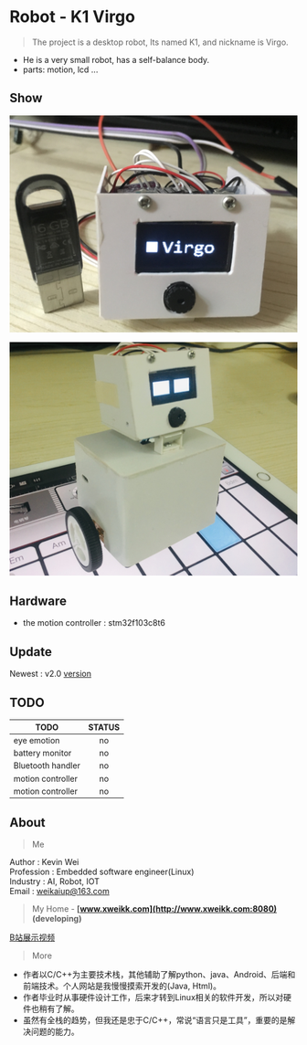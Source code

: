 <!--
 * @Copyright: Copyright (C) 2021-2021 Kevin group. All rights reserved.
 * @Description: file content
 * @Author: Kevin
 * @Email: weikaiup@163.com
 * @Date: 2021-01-06
-->
# Robot - K1 Virgo
> The project is a desktop robot, Its named K1, and nickname is Virgo.
- He is a very small robot, has a self-balance body.
- parts: motion, lcd ...

## Show

![avatar](doc/virgo_img_001.jpg)

![avatar](doc/virgo_img_002.jpg)

## Hardware
- the motion controller : stm32f103c8t6

## Update
Newest : v2.0
[version](./version)

## TODO
| TODO | STATUS |
| --- | :---: |
| eye emotion | no|
| battery monitor | no |
| Bluetooth handler | no |
| motion controller | no |
| motion controller | no |

## About
> Me

Author     : Kevin Wei  
Profession : Embedded software engineer(Linux)  
Industry   : AI, Robot, IOT  
Email      : weikaiup@163.com  

> My Home - **[www.xweikk.com](http://www.xweikk.com:8080) (developing)**

[B站展示视频](https://space.bilibili.com/427666063)

> More
    
- 作者以C/C++为主要技术栈，其他辅助了解python、java、Android、后端和前端技术。个人网站是我慢慢摸索开发的(Java, Html)。
- 作者毕业时从事硬件设计工作，后来才转到Linux相关的软件开发，所以对硬件也稍有了解。
- 虽然有全栈的趋势，但我还是忠于C/C++，常说“语言只是工具”，重要的是解决问题的能力。

